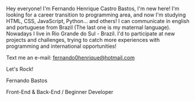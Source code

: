 Hey everyone! I'm Fernando Henrique Castro Bastos, I'm new here!
I'm looking for a career transition to programming area, and now I'm studying HTML, CSS, JavaScript, Python... and others!
I can communicate in english and portuguese from Brazil (The last one is my maternal language).
Nowadays I live in Rio Grande do Sul - Brazil. I'd to participate at new projects and challenges, trying to catch more experiences with programming and international opportunities!

Text me an e-mail: fernando0henrique@hotmail.com

Let's Rock!

Fernando Bastos

Front-End & Back-End / Beginner Developer
